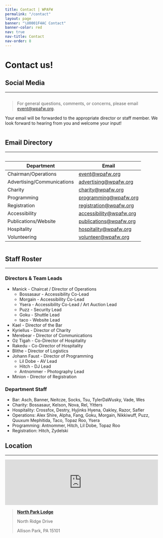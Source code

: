 ```yaml
---
title: Contact | WPAFW
permalink: "/contact"
layout: page
banner: "\U0001F4AC Contact"
banner-color: red
nav: true
nav-title: Contact
nav-order: 8
---
```


# Contact us!

## Social Media

---

<div class="columns is-centered">
<div class="column is-full has-text-centered">

<a href="https://www.facebook.com/wpafw">
  <span class="fa-stack fa-4x">
    <i class="fas fa-circle fa-stack-2x"></i>
    <i class="fab fa-facebook-f fa-stack-1x fa-inverse"></i>
  </span>
</a>
<a href="https://twitter.com/wpafw">
  <span class="fa-stack fa-4x">
    <i class="fas fa-circle fa-stack-2x"></i>
    <i class="fab fa-twitter fa-stack-1x fa-inverse"></i>
  </span>
</a>
<a href="https://t.me/wpafw">
  <span class="fa-stack fa-4x">
    <i class="fas fa-circle fa-stack-2x"></i>
    <i class="fab fa-telegram-plane fa-stack-1x fa-inverse"></i>
  </span>
</a>

</div>
</div>

<div class="columns is-centered">
<div class="column is-full has-text-centered">

> For general questions, comments, or concerns, please email [event@wpafw.org](mailto:event@wpafw.org).

Your email will be forwarded to the appropriate director or staff member. We look forward to hearing from you and welcome your input!

</div>
</div>


## Email Directory

---

<div class="columns is-centered">
<div class="column is-three-quarters">

| Department                 | Email                                                     |
| -------------------------- | --------------------------------------------------------- |
| Chairman/Operations        | [event@wpafw.org](mailto:event@wpafw.org)                 |
| Advertising/Communications | [advertising@wpafw.org](mailto:advertising@wpafw.org)     |
| Charity                    | [charity@wpafw.org](mailto:charity@wpafw.org)             |
| Programming                | [programming@wpafw.org](mailto:programming@wpafw.org)     |
| Registration               | [registration@wpafw.org](mailto:registration@wpafw.org)   |
| Accessibility              | [accessibility@wpafw.org](mailto:accessibility@wpafw.org) |
| Publications/Website       | [publications@wpafw.org](mailto:publications@wpafw.org)   |
| Hospitality                | [hospitality@wpafw.org](mailto:hospitality@wpafw.org)     |
| Volunteering               | [volunteer@wpafw.org](mailto:volunteer@wpafw.org)         |

</div>
</div>

## Staff Roster

---

### Directors & Team Leads

* Manick - Chaircat / Director of Operations
  * Bossasaur - Accessibility Co-Lead
  * Morgain - Accessibility Co-Lead
  * Ysera - Accessibility Co-Lead / Art Auction Lead
  * Puzz - Security Lead
  * Goku - Shuttle Lead
  * taco - Website Lead
* Kael - Director of the Bar
* Kyriellus - Director of Charity
* Merebear - Director of Communications
* Oz Tigah - Co-Director of Hospitality
* Rakedu - Co-Director of Hospitality
* Blithe - Director of Logistics
* Johann Faust - Director of Programming
  * Lil Dobe - AV Lead
  * Hitch - DJ Lead
  * Antnommer - Photography Lead
* Minion - Director of Registration

### Department Staff

* Bar: Asch, Banner, Neitcze, Socks, Tsu, TylerDaWusky, Vade, Wes
* Charity: Bossasaur, Kelson, Nova, Rel, Yitters
* Hospitality: Crossfox, Destry, Hyjinks Hyena, Oakley, Razor, Safler
* Operations: Alex Shire, Alpha, Fang, Goku, Morgain, Nikkiwuff, Puzz, Quuxum Mephitida, Taco, Topaz Roo, Ysera
* Programming: Antnommer, Hitch, Lil Dobe, Topaz Roo
* Registration: Hitch, Zydelski

## Location

---

<div class="columns is-centered">
<div class="column is-three-quarters">

<iframe src="https://www.google.com/maps/embed?pb=!1m18!1m12!1m3!1d1514.289133070365!2d-80.01807274182069!3d40.617127594835566!2m3!1f0!2f0!3f0!3m2!1i1024!2i768!4f13.1!3m3!1m2!1s0x8834894e2afe45b7%3A0x8c907bb3909414b5!2sNorth+Park+Lodge!5e0!3m2!1sen!2sus!4v1559418858826!5m2!1sen!2sus" width="100%" height="100%" frameborder="0" style="border:0" allowfullscreen></iframe>

</div>
</div>

> [**North Park Lodge**](https://goo.gl/maps/o1S7uUwtQZ2aN6wi9)
>
> North Ridge Drive
>
> Allison Park, PA 15101
